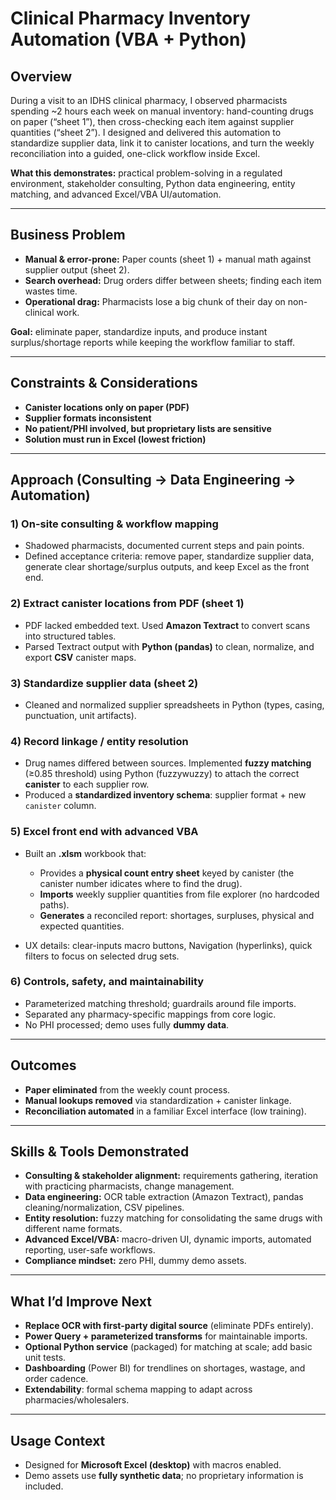 
# Clinical Pharmacy Inventory Automation (VBA + Python)

## Overview

During a visit to an IDHS clinical pharmacy, I observed pharmacists spending \~2 hours each week on manual inventory: hand-counting drugs on paper (“sheet 1”), then cross-checking each item against supplier quantities (“sheet 2”). I designed and delivered this automation to standardize supplier data, link it to canister locations, and turn the weekly reconciliation into a guided, one-click workflow inside Excel.

**What this demonstrates:** practical problem-solving in a regulated environment, stakeholder consulting, Python data engineering, entity matching, and advanced Excel/VBA UI/automation.

---

## Business Problem

* **Manual & error-prone:** Paper counts (sheet 1) + manual math against supplier output (sheet 2).
* **Search overhead:** Drug orders differ between sheets; finding each item wastes time.
* **Operational drag:** Pharmacists lose a big chunk of their day on non-clinical work.

**Goal:** eliminate paper, standardize inputs, and produce instant surplus/shortage reports while keeping the workflow familiar to staff.

---

## Constraints & Considerations

* **Canister locations only on paper (PDF)**
* **Supplier formats inconsistent**
* **No patient/PHI involved, but proprietary lists are sensitive**
* **Solution must run in Excel (lowest friction)**

---

## Approach (Consulting → Data Engineering → Automation)

### 1) On-site consulting & workflow mapping

* Shadowed pharmacists, documented current steps and pain points.
* Defined acceptance criteria: remove paper, standardize supplier data, generate clear shortage/surplus outputs, and keep Excel as the front end.

### 2) Extract canister locations from PDF (sheet 1)

* PDF lacked embedded text. Used **Amazon Textract** to convert scans into structured tables.
* Parsed Textract output with **Python (pandas)** to clean, normalize, and export **CSV** canister maps.

### 3) Standardize supplier data (sheet 2)

* Cleaned and normalized supplier spreadsheets in Python (types, casing, punctuation, unit artifacts).

### 4) Record linkage / entity resolution

* Drug names differed between sources. Implemented **fuzzy matching** (≥0.85 threshold) using Python (fuzzywuzzy) to attach the correct **canister** to each supplier row.
* Produced a **standardized inventory schema**: supplier format + new `canister` column.

### 5) Excel front end with advanced VBA

* Built an **.xlsm** workbook that:

  * Provides a **physical count entry sheet** keyed by canister (the canister number idicates where to find the drug). 
  * **Imports** weekly supplier quantities from file explorer (no hardcoded paths).
  * **Generates** a reconciled report: shortages, surpluses, physical and expected quantities.
* UX details: clear-inputs macro buttons, Navigation (hyperlinks), quick filters to focus on selected drug sets.

### 6) Controls, safety, and maintainability

* Parameterized matching threshold; guardrails around file imports.
* Separated any pharmacy-specific mappings from core logic.
* No PHI processed; demo uses fully **dummy data**.

---

## Outcomes

* **Paper eliminated** from the weekly count process.
* **Manual lookups removed** via standardization + canister linkage.
* **Reconciliation automated** in a familiar Excel interface (low training).


---

## Skills & Tools Demonstrated

* **Consulting & stakeholder alignment:** requirements gathering, iteration with practicing pharmacists, change management.
* **Data engineering:** OCR table extraction (Amazon Textract), pandas cleaning/normalization, CSV pipelines.
* **Entity resolution:** fuzzy matching for consolidating the same drugs with different name formats.
* **Advanced Excel/VBA:** macro-driven UI, dynamic imports, automated reporting, user-safe workflows.
* **Compliance mindset:** zero PHI, dummy demo assets.

---

## What I’d Improve Next

* **Replace OCR with first-party digital source** (eliminate PDFs entirely).
* **Power Query + parameterized transforms** for maintainable imports.
* **Optional Python service** (packaged) for matching at scale; add basic unit tests.
* **Dashboarding** (Power BI) for trendlines on shortages, wastage, and order cadence.
* **Extendability**: formal schema mapping to adapt across pharmacies/wholesalers.

---

## Usage Context

* Designed for **Microsoft Excel (desktop)** with macros enabled.
* Demo assets use **fully synthetic data**; no proprietary information is included.
